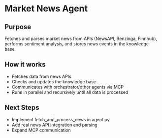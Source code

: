# Market News Agent

## Purpose
Fetches and parses market news from APIs (NewsAPI, Benzinga, Finnhub), performs sentiment analysis, and stores news events in the knowledge base.

## How it works
- Fetches data from news APIs
- Checks and updates the knowledge base
- Communicates with orchestrator/other agents via MCP
- Runs in parallel and recursively until all data is processed

## Next Steps
- Implement fetch_and_process_news in agent.py
- Add real news API integration and parsing
- Expand MCP communication 